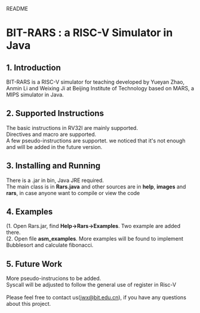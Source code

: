 README

# BIT-RARS : a RISC-V Simulator in Java 


## 1. Introduction
  BIT-RARS is a RISC-V simulator for teaching developed by Yueyan Zhao, Anmin Li and Weixing Ji at Beijing Institute of Technology based on MARS, a MIPS simulator in Java. <br>

## 2. Supported Instructions
  The basic instructions in RV32I are mainly supported.<br>
  Directives and macro are supported.<br>
  A few pseudo-instructions are supportet. we noticed that it's not enough and will be added in the future version.<br>
## 3. Installing and Running
  There is a .jar in bin, Java JRE required.<br>
  The main class is in **Rars.java** and other sources are in **help**, **images** and **rars**, in case anyone want to compile or view the code<br>
## 4. Examples
  (1. Open Rars.jar, find **Help→Rars→Examples**. Two example are added there.<br>
  (2. Open file **asm_examples**. More examples will be found to implement Bubblesort and calculate fibonacci.<br>
## 5. Future Work
  More pseudo-instrucions to be added.<br>
  Syscall will be adjusted to follow the general use of register in Risc-V<br>
  <br>
  Please feel free to contact us(jwx@bit.edu.cn), if you have any questions about this project.<br>
